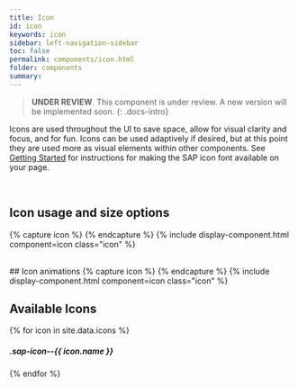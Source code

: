 ```yaml
---
title: Icon
id: icon
keywords: icon
sidebar: left-navigation-sidebar
toc: false
permalink: components/icon.html
folder: components
summary:
---
```

> **UNDER REVIEW**. This component is under review. A new version will be implemented soon.
{: .docs-intro}

Icons are used throughout the UI to save space, allow for visual clarity and focus, and for fun.
Icons can be used adaptively if desired, but at this point they are used more as visual elements within other components. See [Getting Started](../getting-started.html#project-configuration) for instructions for making the SAP icon font available on your page.

<br>

## Icon usage and size options
{% capture icon %}
<span class="sap-icon--cart sap-icon--s"></span>
<span class="sap-icon--cart"></span>
<span class="sap-icon--cart sap-icon--m"></span>
<span class="sap-icon--cart sap-icon--l"></span>
<span class="sap-icon--cart sap-icon--xl"></span>
{% endcapture %}
{% include display-component.html component=icon class="icon" %}

<br />
## Icon animations
{% capture icon %}
<span class="sap-icon--synchronize sap-icon--xl sap-icon--animate-spin"></span>
<span class="sap-icon--synchronize sap-icon--xl sap-icon--animate-pulse"></span>
{% endcapture %}
{% include display-component.html component=icon class="icon" %}

## Available Icons
{% for icon in site.data.icons %}
<div class="demo-icon-wrapper">
  <span class="sap-icon--{{ icon.name }} sap-icon--xl"></span>
  <h5>.sap-icon--{{ icon.name }}</h5>
</div>
{% endfor %}
